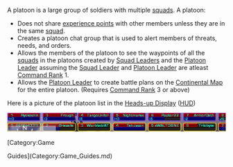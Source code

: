 A platoon is a large group of soldiers with multiple
[squads](Squad.md). A platoon:

- Does not share [experience points](Experience_Points.md)
  with other members unless they are in the same
  [squad](Squad.md).
- Creates a platoon chat group that is used to alert members of
  threats, needs, and orders.
- Allows the members of the platoon to see the waypoints of all the
  [squads](Squad.md) in the platoons created by [Squad
  Leaders](Squad_Leader.md) and the [Platoon
  Leader](Platoon_Leader.md) assuming the [Squad
  Leader](Squad_Leader.md) and [Platoon
  Leader](Platoon_Leader.md) are atleast [Command
  Rank](Command_Rank.md) 1.
- Allows the [Platoon Leader](Platoon_Leader.md) to create
  battle plans on the [Continental Map](../etc/Continental_Map.md)
  for the entire platoon. (Requires [Command
  Rank](Command_Rank.md) 3 or above)

Here is a picture of the platoon list in the [Heads-up
Display](../etc/Heads-up_Display.md)
([HUD](Acronyms_and_Slang.md))

![Image:PlatoonList.JPG](../images/PlatoonList.jpg "Image:PlatoonList.JPG")

<!--[Category:Terminology](Category:Terminology.md)--> [Category:Game
Guides](Category:Game_Guides.md)
